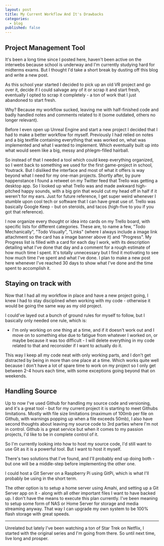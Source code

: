 ```yaml
---
layout: post
title: My Current Workflow And It's Drawbacks
categories:
  - blog
published: false
---
```


## Project Management Tool

It's been a long time since I posted here, haven't been active on the interwebs because school is underway and I'm currently studying hard for midterms exams. But I thought I'd take a short break by dusting off this blog and write a new post.

As this school year started I decided to pick up an old VR project and go over it, decide if I could salvage any of it or scrap it and start fresh, eventually I opted to scrap it completely - a ton of work that I just abandoned to start fresh.

Why? Because my workflow sucked, leaving me with half-finished code and badly handled notes and comments related to it (some outdated, others no longer relevant).

Before I even open up Unreal Engine and start a new project I decided that I had to make a better workflow for myself. Previously I had relied on notes and a big textfile containing everything that was worked on, what was implemented and what I wanted to implement. Which eventually built up into what would seem like a big, messy and phlegm-filled hairball.

So instead of that I needed a tool which could keep everything organized, so I went back to something we used for the first game-project in school, Youtrack. But I disliked the interface and most of what it offers is way beyond what I need for my one-man projects. Shortly after, by pure happenstance I found a retweet on my Twitter feed that Trello was getting a desktop app. So I looked up what Trello was and made awkward high-pitched happy sounds, with a big grin that would cut my head off in half if it weren't for my ears. Just for future reference, I get super weird whenever I stumble upon cool tech or software that I can have great use of. Trello was basically Google Keep - but on steroids, and tacos (high-five to you if you got that reference).

I now organize every thought or idea into cards on my Trello board, with specific lists for different categories. These are, to name a few, "Todo Mechanically", "Todo Visually", "Links" (where I always include a image link attachment so the card has a image banner above it) and "Progress". My Progress list is filled with a card for each day I work, with its description detailing what I've done that day and a comment for a rough estimate of how much time I spent. It's totally unnecessary but I find it motivating to see how much time I've spent and what I've done. I plan to make a new post here whenever I've reached 30 days to show what I've done and the time spent to accomplish it.

## Staying on track with

Now that I had all my workflow in place and have a new project going, I knew I had to stay disciplined when working with my code - otherwise it would be going the same way as my old project.

I could've layed out a bunch of ground rules for myself to follow, but I basically only needed one rule, which is:
 - I'm only working on one thing at a time, and if it doesn't work out and I move on to something else due to fatigue from whatever I worked on, or maybe because it was too difficult - I will delete everything in my code related to that and reconsider if I want to actually do it.

This way I keep all my code neat with only working parts, and I don't get distracted by being in more than one place at a time. Which works quite well because I don't have a lot of spare time to work on my project so I only get between 2-4 hours each time, with some exceptions going beyond that on weekends.

## Handling Source

Up to now I've used Github for handling my source code and versioning, and it's a great tool - but for my current project it is starting to meet Githubs limitations. Mostly with file size limitations (maximum of 100mb per file on Github, with warnings popping up when a file exceeds 50mb), I also have second thoughts about leaving my source code to 3rd parties where I'm not in control. Github is a great service but when it comes to my passion projects, I'd like to be in complete control of it.

So I'm currently looking into how to host my source code, I'd still want to use Git as it is a powerful tool. But I want to host it myself.

There's two solutions that I've found, and I'll probably end up doing both - but one will be a middle-step before implementing the other one.

I could host a Git Server on a Raspberry Pi using GitPi, which is what I'll probably be using in the short term.

The other option is to setup a home server using Amahi, and setting up a Git Server app on it - along with all other important files I want to have backed up. I don't have the means to execute this plan currently. I've been meaning to setup some form of NAS or Home Server for storage and media streaming anyway. That way I can upgrade my own system to be 100% flash storage with great speeds.

---

Unrelated but lately I've been watching a ton of Star Trek on Netflix, I started with the original series and I'm going from there. So until next time, live long and prosper.
